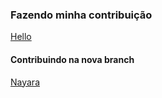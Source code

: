 ### Fazendo minha contribuição

[Hello](www.helloworld.com)

#### Contribuindo na nova branch
[Nayara](www.linkedin/in/nayara-silva)
